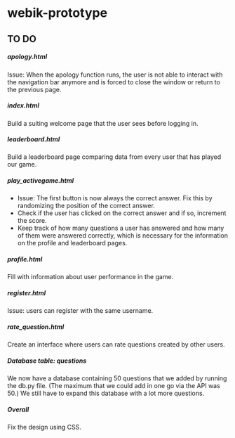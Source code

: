 # webik-prototype
## TO DO
##### apology.html
Issue: When the apology function runs, the user is not able to interact with the navigation bar anymore and is forced to close the window or return to the previous page.
##### index.html
Build a suiting welcome page that the user sees before logging in.
##### leaderboard.html
Build a leaderboard page comparing data from every user that has played our game.
##### play_activegame.html
* Issue: The first button is now always the correct answer. Fix this by randomizing the position of the correct answer. 
* Check if the user has clicked on the correct answer and if so, increment the score. 
* Keep track of how many questions a user has answered and how many of them were answered correctly, which is necessary for the information on the profile and leaderboard pages.

##### profile.html
Fill with information about user performance in the game.
##### register.html
Issue: users can register with the same username. 
##### rate_question.html
Create an interface where users can rate questions created by other users.
##### Database table: questions
We now have a database containing 50 questions that we added by running the db.py file. (The maximum that we could add in one go via the API was 50.) We still have to expand this database with a lot more questions.
##### Overall
Fix the design using CSS.
